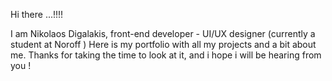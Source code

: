 Hi there ...!!!!


I am Nikolaos Digalakis, front-end developer - UI/UX designer (currently a student at Noroff )
Here is my portfolio with all my projects and a bit about me.
Thanks for taking the time to look at it, and i hope i will be hearing from you !
 